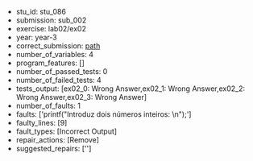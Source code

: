 - stu_id: stu_086	       
- submission: sub_002
- exercise: lab02/ex02
- year: year-3
- correct_submission: [path](https://github.com/pmorvalho/C-Pack-IPAs/blob/main/correct_submissions/year-3/lab02/ex02/ex02-stu_086-sub_008)
- number_of_variables: 4
- program_features: [] 
- number_of_passed_tests: 0
- number_of_failed_tests: 4
- tests_output: [ex02_0: Wrong Answer,ex02_1: Wrong Answer,ex02_2: Wrong Answer,ex02_3: Wrong Answer]
- number_of_faults: 1
- faults: ['printf("Introduz dois números inteiros: \n");']
- faulty_lines: [9]
- fault_types: [Incorrect Output]
- repair_actions: [Remove] 
- suggested_repairs: ['']
